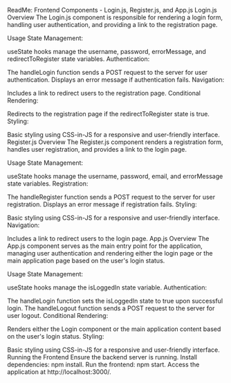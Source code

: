 ReadMe: Frontend Components - Login.js, Register.js, and App.js
Login.js
Overview
The Login.js component is responsible for rendering a login form, handling user authentication, and providing a link to the registration page.

Usage
State Management:

useState hooks manage the username, password, errorMessage, and redirectToRegister state variables.
Authentication:

The handleLogin function sends a POST request to the server for user authentication.
Displays an error message if authentication fails.
Navigation:

Includes a link to redirect users to the registration page.
Conditional Rendering:

Redirects to the registration page if the redirectToRegister state is true.
Styling:

Basic styling using CSS-in-JS for a responsive and user-friendly interface.
Register.js
Overview
The Register.js component renders a registration form, handles user registration, and provides a link to the login page.

Usage
State Management:

useState hooks manage the username, password, email, and errorMessage state variables.
Registration:

The handleRegister function sends a POST request to the server for user registration.
Displays an error message if registration fails.
Styling:

Basic styling using CSS-in-JS for a responsive and user-friendly interface.
Navigation:

Includes a link to redirect users to the login page.
App.js
Overview
The App.js component serves as the main entry point for the application, managing user authentication and rendering either the login page or the main application page based on the user's login status.

Usage
State Management:

useState hooks manage the isLoggedIn state variable.
Authentication:

The handleLogin function sets the isLoggedIn state to true upon successful login.
The handleLogout function sends a POST request to the server for user logout.
Conditional Rendering:

Renders either the Login component or the main application content based on the user's login status.
Styling:

Basic styling using CSS-in-JS for a responsive and user-friendly interface.
Running the Frontend
Ensure the backend server is running.
Install dependencies: npm install.
Run the frontend: npm start.
Access the application at http://localhost:3000/.